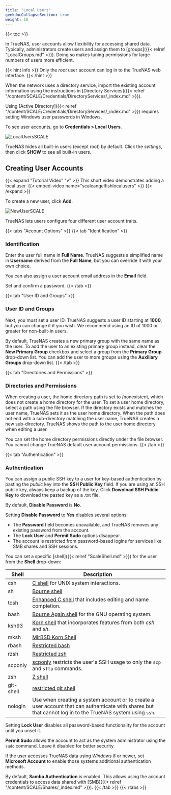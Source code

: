 ```yaml
---
title: "Local Users"
geekdocCollapseSection: true
weight: 10
---
```


{{< toc >}}

In TrueNAS, user accounts allow flexibility for accessing shared data.
Typically, administrators create users and assign them to [groups]({{< relref "LocalGroups.md" >}}).
Doing so makes tuning permissions for large numbers of users more efficient.

{{< hint info >}}
Only the *root* user account can log in to the TrueNAS web interface.
{{< /hint >}}

When the network uses a directory service, import the existing account information using the instructions in [Directory Services]({{< relref "/content/SCALE/Credentials/DirectoryServices/_index.md" >}}).

Using [Active Directory]({{< relref "/content/SCALE/Credentials/DirectoryServices/_index.md" >}}) requires setting Windows user passwords in Windows.

To see user accounts, go to **Credentials > Local Users**.

![LocalUsersSCALE](/images/SCALE/LocalUsersSCALE.png "List of Local User Accounts")

TrueNAS hides all built-in users (except root) by default. Click the <i class="material-icons" aria-hidden="true">settings</i>, then click **SHOW** to see all built-in users.

## Creating User Accounts

{{< expand "Tutorial Video" "v" >}}
This short video demonstrates adding a local user.
{{< embed-video name="scaleangelfishlocalusers" >}}
{{< /expand >}} 

To create a new user, click **Add**.

![NewUserSCALE](/images/SCALE/NewUserSCALE.png "Adding a New User Account")

TrueNAS lets users configure four different user account traits. 

{{< tabs "Account Options" >}}
{{< tab "Identification" >}}
### Identification

Enter the user full name in **Full Name**.
TrueNAS suggests a simplified name in **Username** derived from the **Full Name**, but you can override it with your own choice.

You can also assign a user account email address in the **Email** field.

Set and confirm a password.
{{< /tab >}}

{{< tab "User ID and Groups" >}}
### User ID and Groups

Next, you must set a user ID.
TrueNAS suggests a user ID starting at **1000**, but you can change it if you wish.
We recommend using an ID of 1000 or greater for non-built-in users.

By default, TrueNAS creates a new primary group with the same name as the user.
To add the user to an existing primary group instead, clear the **New Primary Group** checkbox and select a group from the **Primary Group** drop-down list.
You can add the user to more groups using the **Auxiliary Groups** drop-down list.
{{< /tab >}}

{{< tab "Directories and Permissions" >}}
### Directories and Permissions

When creating a user, the home directory path is set to <file>/nonexistent</file>, which does not create a home directory for the user.
To set a user home directory, select a path using the file browser.
If the directory exists and matches the user name, TrueNAS sets it as the user home directory.
When the path does not end with a sub-directory matching the user name, TrueNAS creates a new sub-directory.
TrueNAS shows the path to the user home directory when editing a user.

You can set the home directory permissions directly under the file browser. 
You cannot change TrueNAS default user account permissions.
{{< /tab >}}

{{< tab "Authentication" >}}
### Authentication
You can assign a public SSH key to a user for key-based authentication by pasting the *public* key into the **SSH Public Key** field.
If you are using an SSH public key, always keep a backup of the key.
Click **Download SSH Public Key** to download the pasted key as a <file>.txt</file> file.

By default, **Disable Password** is **No**.

Setting **Disable Password** to **Yes** disables several options: 
* The **Password** field becomes unavailable, and TrueNAS removes any existing password from the account.
* The **Lock User** and **Permit Sudo** options disappear.
* The account is restricted from password-based logins for services like SMB shares and SSH sessions.

You can set a specific [shell]({{< relref "ScaleShell.md" >}}) for the user from the **Shell** drop-down:

| Shell | Description |
|-------|-------------|
| csh	| [C shell](https://linux.die.net/man/1/csh) for UNIX system interactions. |
| sh	| [Bourne shell](https://www.in-ulm.de/~mascheck/bourne/v7/) |
| tcsh	| [Enhanced C shell](https://www.tcsh.org) that includes editing and name completion. |
| bash	| [Bourne Again shell](https://www.gnu.org/software/bash/manual/bash.html) for the GNU operating system. |
| ksh93	| [Korn shell](http://www.kornshell.com) that incorporates features from both *csh* and *sh*. |
| mksh	| [MirBSD Korn Shell](https://www.mirbsd.org/mksh.htm) |
| rbash	| [Restricted bash](https://www.gnu.org/software/bash/manual/html_node/The-Restricted-Shell.html) |
| rzsh	| [Restricted zsh](https://www.csse.uwa.edu.au/programming/linux/zsh-doc/zsh_14.html) |
| scponly | [scponly](https://github.com/scponly/scponly/wiki) restricts the user's SSH usage to only the `scp` and `sftp` commands. |
| zsh	| [Z shell](http://zsh.sourceforge.net/) |
| git-shell | [restricted git shell](https://git-scm.com/docs/git-shell) |
| nologin | Use when creating a system account or to create a user account that can authenticate with shares but that cannot log in to the TrueNAS system using `ssh`.

Setting **Lock User** disables all password-based functionality for the account until you unset it.

**Permit Sudo** allows the account to act as the system administrator using the `sudo` command. Leave it disabled for better security.

If the user accesses TrueNAS data using *Windows 8* or newer, set **Microsoft Account** to enable those systems additional authentication methods.

By default, **Samba Authentication** is enabled.
This allows using the account credentials to access data shared with [SMB]({{< relref "/content/SCALE/Shares/_index.md" >}}).
{{< /tab >}}
{{< /tabs >}}
